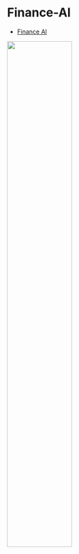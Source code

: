 # Finance-AI
+ [Finance AI](https://sefer-raziel.tistory.com/124)

<img src="https://user-images.githubusercontent.com/82854823/133123884-2121504c-3973-4606-973c-84994241ed39.jpeg" width="55%" height="55%">
